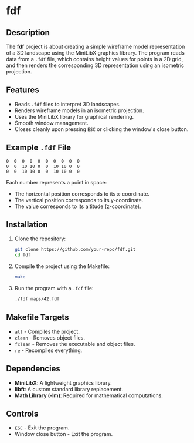 # fdf

## Description
The **fdf** project is about creating a simple wireframe model representation of a 3D landscape using the MiniLibX graphics library. The program reads data from a `.fdf` file, which contains height values for points in a 2D grid, and then renders the corresponding 3D representation using an isometric projection.

## Features
- Reads `.fdf` files to interpret 3D landscapes.
- Renders wireframe models in an isometric projection.
- Uses the MiniLibX library for graphical rendering.
- Smooth window management.
- Closes cleanly upon pressing `ESC` or clicking the window's close button.

## Example `.fdf` File
```
0  0  0  0  0  0  0  0  0  0
0  0  10 10 0  0  10 10 0  0
0  0  10 10 0  0  10 10 0  0
```
Each number represents a point in space:
- The horizontal position corresponds to its x-coordinate.
- The vertical position corresponds to its y-coordinate.
- The value corresponds to its altitude (z-coordinate).

## Installation
1. Clone the repository:
   ```sh
   git clone https://github.com/your-repo/fdf.git
   cd fdf
   ```
2. Compile the project using the Makefile:
   ```sh
   make
   ```
3. Run the program with a `.fdf` file:
   ```sh
   ./fdf maps/42.fdf
   ```

## Makefile Targets
- `all` - Compiles the project.
- `clean` - Removes object files.
- `fclean` - Removes the executable and object files.
- `re` - Recompiles everything.

## Dependencies
- **MiniLibX**: A lightweight graphics library.
- **libft**: A custom standard library replacement.
- **Math Library (-lm)**: Required for mathematical computations.

## Controls
- `ESC` - Exit the program.
- Window close button - Exit the program.

